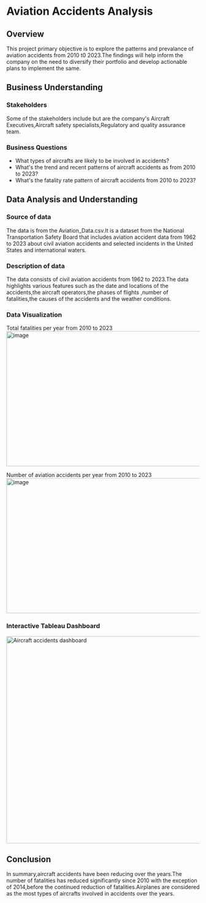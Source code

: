 # Aviation Accidents Analysis
## Overview
This project primary objective is to explore the patterns and prevalance of aviation accidents from 2010 t0 2023.The findings will help inform the company on the need to diversify their portfolio and develop actionable plans to implement the same.
## Business Understanding
### Stakeholders
Some of the stakeholders include but are the company's Aircraft Executives,Aircraft safety specialists,Regulatory and quality assurance team.
### Business Questions
 - What types of aircrafts are likely to be involved in accidents?
 - What's the trend and recent patterns of aircraft accidents as from 2010 to 2023?
 - What's the fatality rate pattern of aircraft accidents from 2010 to 2023?
## Data Analysis and Understanding
### Source of data
The data is from the Aviation_Data.csv.It is a dataset from the National Transportation Safety Board that includes aviation accident data from 1962 to 2023 about civil aviation accidents and selected incidents in the United States and international waters.
### Description of data
The data consists of civil aviation accidents from 1962 to 2023.The data highlights various features such as the date and locations of the accidents,the aircraft operators,the phases of flights ,number of fatalities,the causes of the accidents and the weather conditions.
### Data Visualization
Total fatalities per year from 2010 to 2023
<img width="712" height="352" alt="image" src="https://github.com/user-attachments/assets/8208e533-a1bc-4eae-8598-ed6a7ff1d1cb" />

Number of aviation accidents per year from 2010 to 2023
<img width="712" height="352" alt="image" src="https://github.com/user-attachments/assets/b71512c8-f4fb-4aec-9158-40d3df22626d" />

### Interactive Tableau Dashboard
<img width="640" height="540" alt="Aircraft accidents dashboard" src="https://github.com/user-attachments/assets/d4308838-9b46-4b2a-8da3-7c7f9e22bc08" />

## Conclusion
In summary,aircraft accidents have been reducing over the years.The number of fatalities has reduced significantly since 2010 with the exception of 2014,before the continued reduction of fatalities.Airplanes are considered as the most types of aircrafts involved in accidents over the years.

